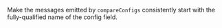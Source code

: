 Make the messages emitted by `compareConfigs` consistently start with the fully-qualified name of the config field.
